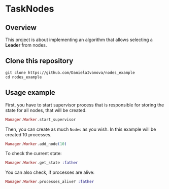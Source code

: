 # TaskNodes

## Overview
This project is about implementing an algorithm that allows selecting a
**Leader** from nodes.

## Clone this repository
```
git clone https://github.com/DanielaIvanova/nodes_example
cd nodes_example
```

## Usage example

 First, you have to start supervisor process that is responsible for storing the state for all nodes, that will be created.
 ``` elixir
 Manager.Worker.start_supervisor 
 ``` 

 Then, you can create as much `Nodes` as you wish. In this example will be created 10 processes.
``` elixir
Manager.Worker.add_node(10)
```

To check the current state:
``` elixir
Manager.Worker.get_state :father
```

You can also check, if processes are alive:
``` elixir
Manager.Worker.processes_alive? :father
```

